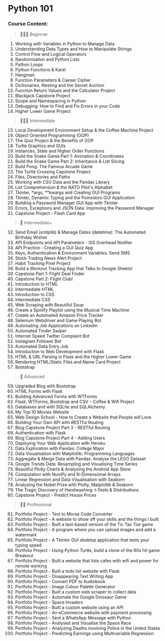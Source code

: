 # Python 101

### Course Content:
> 👨🏻‍🎓 Beginner
1. Working with Variables in Python to Manage Data
2. Understanding Data Types and How to Manipulate Strings
3. Control Flow and Logical Operators
4. Randomisation and Python Lists
5. Python Loops
6. Python Functions & Karel
7. Hangman
8. Function Parameters & Caesar Cipher
9. Dictionaries, Nesting and the Secret Auction
10. Function Return Values and the Calculator Project
11. Blackjack Capstone Project
12. Scope and Namespacing in Python
13. Debugging: How to Find and Fix Errors in your Code
14. Higher Lower Game Project
> 🏋🏻‍♂️ Intermediate
15. Local Development Environment Setup & the Coffee Machine Project
16. Object Oriented Programming (OOP)
17. The Quiz Project & the Benefits of OOP
18. Turtle Graphics and GUIs
19. Instances, State and Higher Order Functions
20. Build the Snake Game Part 1: Animation & Coordinates
21. Build the Snake Game Part 2: Inheritance & List Slicing
22. Build Pong: The Famous Arcade Game
23. The Turtle Crossing Capstone Project
24. Files, Directories and Paths
25. Working with CSV Data and the Pandas Library
26. List Comprehension & the NATO Pilot's Alphabet
27. Tkinter, *args, **kwargs and Creating GUI Programs
28. Tkinter, Dynamic Typing and the Pomodoro GUI Application
29. Building a Password Manager GUI App with Tkinter
30. Errors, Exceptions and JSON Data: Improving the Password Manager
31. Capstone Project - Flash Card App
> 💪 Intermediate+
32. Send Email (smtplib) & Manage Dates (datetime): The Automated Birthday Wisher
33. API Endpoints and API Parameters - ISS Overhead Notifier
34. API Practice - Creating a GUI Quiz App
35. Keys, Authentication & Environment Variables: Send SMS
36. Stock Trading News Alert Project
37. Habit Tracking Pixel Project
38. Build a Workout Tracking App that Talks to Google Sheets!
39. Capstone Part 1: Flight Deal Finder
40. Capstone Part 2: Flight Club!
41. Introduction to HTML
42. Intermediate HTML
43. Introduction to CSS
44. Intermediate CSS
45. Web Scraping with Beautiful Soup
46. Create a Spotify Playlist using the Musical Time Machine
47. Create an Automated Amazon Price Tracker
48. Selenium Webdriver and Game Playing Bot
49. Automating Job Applications on LinkedIn
50. Automated Tinder Swiper
51. Internet Speed Twitter Complaint Bot
52. Instagram Follower Bot
53. Automated Data Entry Job
54. Introduction to Web Development with Flask
55. HTML & URL Parsing in Flask and the Higher Lower Game
56. Rendering HTML/Static Files and Name Card Project
58. Bootstrap
> 🚀 Advanced
59. Upgraded Blog with Bootstrap
60. HTML Forms with Flask
61. Building Advanced Forms with WTForms
62. Flask, WTForms, Bootstrap and CSV - Coffee & Wifi Project
63. Databases and with SQLite and SQLAlchemy
64. My Top 10 Movies Website
65. Web Design School - How to Create a Website that People will Love
66. Building Your Own API with RESTful Routing
67. Blog Capstone Project Part 3 - RESTful Routing
68. Authentication with Flask
69. Blog Capstone Project Part 4 - Adding Users
70. Deploying Your Web Application with Heroku
71. Data Exploration with Pandas: College Major
72. Data Visualisation with Matplotlib: Programming Languages
73. Aggregate & Merge Data with Pandas: Analyse the LEGO Dataset
74. Google Trends Data: Resampling and Visualising Time Series
75. Beautiful Plotly Charts & Analysing the Android App Store
76. Computation with NumPy and N-Dimensional Arrays
77. Linear Regression and Data Visualisation with Seaborn
78. Analysing the Nobel Prize with Plotly, Matplotlib & Seaborn
79. The Tragic Discovery of Handwashing: t-Tests & Distributions
80. Capstone Project - Predict House Prices
> 👨‍💻 Professional
81. Portfolio Project - Text to Morse Code Converter
82. Portfolio Project - A website to show off your skills and the things I built
83. Portfolio Project - Built a text-based version of the Tic Tac Toe game
84. Portfolio Project - A program where you can upload images and add a watermark
85. Portfolio Project - A Tkinter GUI desktop application that tests your typing speed
86. Portfolio Project - Using Python Turtle, build a clone of the 80s hit game Breakout
87. Portfolio Project - Built a website that lists cafes with wifi and power for remote working
88. Portfolio Project - Built a todo list website with Flask
89. Portfolio Project - Disappearing Text Writing App
90. Portfolio Project - Convert PDF to Audiobook
91. Portfolio Project - Image Colour Palette Generator
92. Portfolio Project - Built a custom web scraper to collect data
93. Portfolio Project - Automate the Google Dinosaur Game
94. Portfolio Project - Space Invaders
95. Portfolio Project - Built a custom website using an API
96. Portfolio Project - An eCommerce website with payment processing
97. Portfolio Project - Sent a WhatsApp Message with Python
98. Portfolio Project - Analysed and Visualise the Space Race
99. Portfolio Project - Analyzing Deaths involving Police in the United States
100. Portfolio Project - Predicting Earnings using Multivariable Regression
